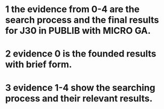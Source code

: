 # 1 the evidence from 0-4 are the search process and the final results for J30 in PUBLIB with MICRO GA.
# 2 evidence 0 is the founded results with brief form.
# 3 evidence 1-4 show the searching process and their relevant results.
